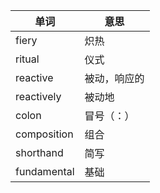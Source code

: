 
| 单词          | 意思     |
| ----------- | ------ |
| fiery       | 炽热     |
| ritual      | 仪式     |
| reactive    | 被动，响应的 |
| reactively  | 被动地    |
| colon       | 冒号（：）  |
| composition | 组合     |
| shorthand   | 简写     |
| fundamental | 基础     |
